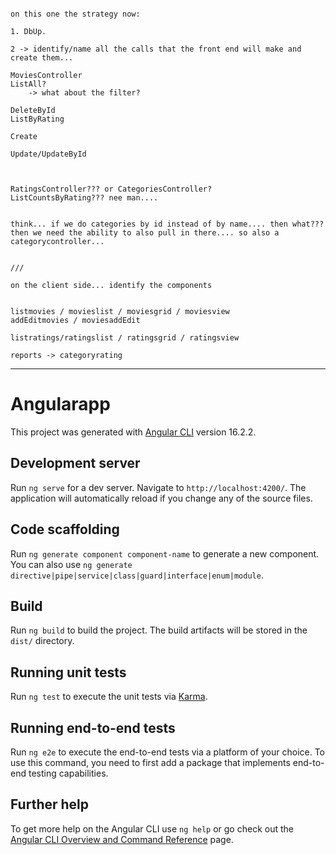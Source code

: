
```

on this one the strategy now:

1. DbUp.

2 -> identify/name all the calls that the front end will make and create them...

MoviesController
ListAll?
	-> what about the filter?

DeleteById
ListByRating

Create

Update/UpdateById



RatingsController??? or CategoriesController?
ListCountsByRating??? nee man....


think... if we do categories by id instead of by name.... then what??? 
then we need the ability to also pull in there.... so also a categorycontroller...


///

on the client side... identify the components


listmovies / movieslist / moviesgrid / moviesview
addEditmovies / moviesaddEdit

listratings/ratingslist / ratingsgrid / ratingsview

reports -> categoryrating

```







---


# Angularapp

This project was generated with [Angular CLI](https://github.com/angular/angular-cli) version 16.2.2.

## Development server

Run `ng serve` for a dev server. Navigate to `http://localhost:4200/`. The application will automatically reload if you change any of the source files.

## Code scaffolding

Run `ng generate component component-name` to generate a new component. You can also use `ng generate directive|pipe|service|class|guard|interface|enum|module`.

## Build

Run `ng build` to build the project. The build artifacts will be stored in the `dist/` directory.

## Running unit tests

Run `ng test` to execute the unit tests via [Karma](https://karma-runner.github.io).

## Running end-to-end tests

Run `ng e2e` to execute the end-to-end tests via a platform of your choice. To use this command, you need to first add a package that implements end-to-end testing capabilities.

## Further help

To get more help on the Angular CLI use `ng help` or go check out the [Angular CLI Overview and Command Reference](https://angular.io/cli) page.
